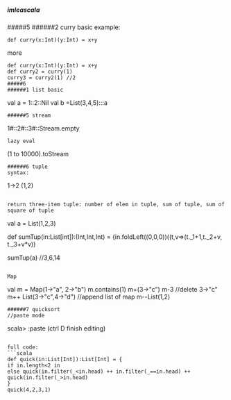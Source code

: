 ##### imleascala
#####5
######2 curry
basic example:
```
def curry(x:Int)(y:Int) = x+y
```
more
```
def curry(x:Int)(y:Int) = x+y
def curry2 = curry(1)
curry3 = curry2(1) //2
#####6
######1 list basic
```
val a = 1::2::Nil
val b =List(3,4,5):::a
```
######5 stream
```
1#::2#::3#::Stream.empty
```
lazy eval
```
(1 to 10000).toStream
```
######6 tuple
syntax:
```
1->2
(1,2)
```

return three-item tuple: number of elem in tuple, sum of tuple, sum of square of tuple

```
val a = List(1,2,3)

def sumTup(in:List[int]):(Int,Int,Int) = {in.foldLeft((0,0,0))((t,v=>(t._1+1,t._2+v, t._3+v*v))

sumTup(a)  //3,6,14
```

Map
```
val m = Map(1->"a", 2->"b")
m.contains(1)
m+(3->"c")
m-3 //delete 3->"c"
m++ List(3->"c",4->"d") //append list of map
m--List(1,2)
```
######7 quicksort
//paste mode
```
scala> :paste     (ctrl D finish editing)
```

full code:
```scala
def quick(in:List[Int]):List[Int] = {
if in.length<2 in
else quick(in.filter(_<in.head) ++ in.filter(_==in.head) ++ quick(in.filter(_>in.head) 
}
quick(4,2,3,1)
```

